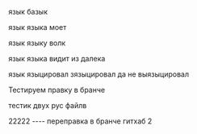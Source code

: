 
язык базык

язык языка моет 

язык языку волк 

язык языка видит из далека

язык языцировал зязыцировал да не выязыцировал 


Тестируем правку в бранче 

тестик двух рус файлв



22222 ----
переправка в бранче гитхаб 2
